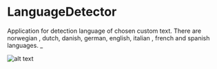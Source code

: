 # LanguageDetector
Application for detection language of chosen custom text. 
There are norwegian , dutch, danish, german, english, italian , french and spanish languages.
_

![alt text](https://pp.userapi.com/c852028/v852028680/ac4f6/B1IxCx6RDg4.jpg)

